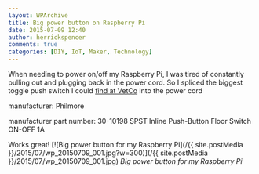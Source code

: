 ```yaml
---
layout: WPArchive
title: Big power button on Raspberry Pi
date: 2015-07-09 12:40
author: herrickspencer
comments: true
categories: [DIY, IoT, Maker, Technology]
---
```

When needing to power on/off my Raspberry Pi, I was tired of constantly pulling out and plugging back in the power cord. So I spliced the biggest toggle push switch I could [find at VetCo](https://www.vetco.net/catalog/product_info.php?cPath=114_121_219&products_id=15054) into the power cord

manufacturer: Philmore 

manufacturer part number: 30-10198 SPST Inline Push-Button Floor Switch ON-OFF 1A

Works great!
[![Big power button for my Raspberry Pi](/{{ site.postMedia }}/2015/07/wp_20150709_001.jpg?w=300)](/{{ site.postMedia }}/2015/07/wp_20150709_001.jpg) _Big power button for my Raspberry Pi_
